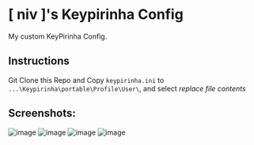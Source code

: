 # [ niv ]'s Keypirinha Config

My custom KeyPirinha Config. 

## Instructions

Git Clone this Repo and Copy `keypirinha.ini` to `...\Keypirinha\portable\Profile\User\`, and select _replace file contents_

## Screenshots:

![image](https://user-images.githubusercontent.com/79858886/154857888-4ce5b61d-50c5-4550-8ab0-18bcf04ca29e.png)
![image](https://user-images.githubusercontent.com/79858886/154857912-c218117a-9467-468b-b46e-50cb86d45b00.png)
![image](https://user-images.githubusercontent.com/79858886/154857935-ddb191ae-1f02-4173-9a29-dd65c9d48f70.png)
![image](https://user-images.githubusercontent.com/79858886/154857973-3a8cd20c-658f-4919-ae52-7832f43840a4.png)
